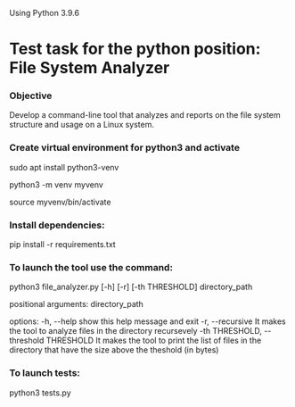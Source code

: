 Using Python 3.9.6

# Test task for the python position: File System Analyzer
### Objective
Develop a command-line tool that analyzes and reports on the file system structure and usage on a Linux system.

### Create virtual environment for python3 and activate
sudo apt install python3-venv

python3 -m venv myvenv

source myvenv/bin/activate

### Install dependencies:
pip install -r requirements.txt

### To launch the tool use the command:
python3 file_analyzer.py [-h] [-r] [-th THRESHOLD] directory_path

positional arguments:
directory_path

options:
  -h, --help            show this help message and exit
  -r, --recursive       It makes the tool to analyze files in the directory recursevely
  -th THRESHOLD, --threshold THRESHOLD
                        It makes the tool to print the list of files in the directory that have the size above the theshold (in bytes)


### To launch tests:
python3 tests.py
